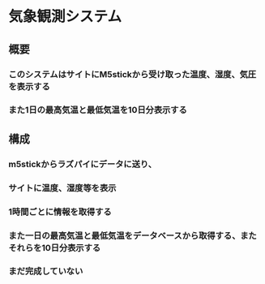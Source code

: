 # 気象観測システム

## 概要
### このシステムはサイトにM5stickから受け取った温度、湿度、気圧を表示する
### また1日の最高気温と最低気温を10日分表示する


## 構成
### m5stickからラズパイにデータに送り、
### サイトに温度、湿度等を表示
### 1時間ごとに情報を取得する
### また一日の最高気温と最低気温をデータベースから取得する、またそれらを10日分表示する

### まだ完成していない
